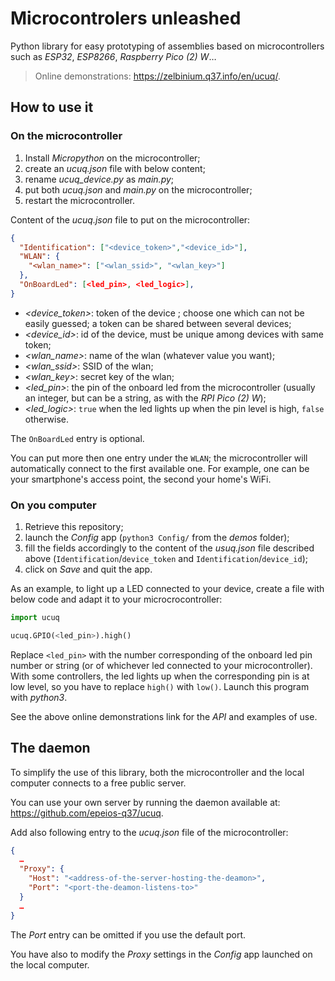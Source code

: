 # Microcontrolers unleashed

Python library for easy prototyping of assemblies based on microcontrollers such as *ESP32*, *ESP8266*, *Raspberry Pico (2) W*…

> Online demonstrations: <https://zelbinium.q37.info/en/ucuq/>.

## How to use it

### On the microcontroller

1. Install *Micropython* on the microcontroller;
2. create an *ucuq.json* file with below content;
3. rename *ucuq_device.py* as *main.py*;
4. put both *ucuq.json* and *main.py* on the microcontroller;
5. restart the microcontroller.

Content of the *ucuq.json* file to put on the microcontroller:

```json
{
  "Identification": ["<device_token>","<device_id>"],
  "WLAN": {
    "<wlan_name>": ["<wlan_ssid>", "<wlan_key>"]
  },
  "OnBoardLed": [<led_pin>, <led_logic>],
}
```

- *&lt;device_token>*: token of the device ; choose one which can not be easily guessed; a token can be shared between several devices;
- *&lt;device_id>*: id of the device, must be unique among devices with same token;
- *&lt;wlan_name>*: name of the wlan (whatever value you want);
- *&lt;wlan_ssid>*: SSID of the wlan;
- *&lt;wlan_key>*: secret key of the wlan;
- *&lt;led_pin>*: the pin of the onboard led from the microcontroller (usually an integer, but can be a string, as with the *RPI Pico (2) W*);
- *&lt;led_logic>*: `true` when the led lights up when the pin level is high, `false` otherwise.

The `OnBoardLed` entry is optional.

You can put more then one entry under the `WLAN`; the microcontroller will automatically connect to the first available one. For example, one can be your smartphone's access point, the second your home's WiFi.

### On you computer

1. Retrieve this repository;
2. launch the *Config* app (`python3 Config/` from the *demos* folder);
3. fill the fields accordingly to the content of the *usuq.json* file described above (`Identification`/`device_token` and `Identification`/`device_id`);
4. click on *Save* and quit the app.

As an example, to light up a LED connected to your device, create a file with below code and adapt it to your microcrocontroller:

```python
import ucuq

ucuq.GPIO(<led_pin>).high()
```

Replace `<led_pin>` with the number corresponding of the onboard led pin number or string (or of whichever led connected to your microcontroller). With some controllers, the led lights up when the corresponding pin is at low level, so you have to replace `high()` with `low()`. Launch this program with *python3*.

See the above online demonstrations link for the *API* and examples of use.

## The daemon

To simplify the use of this library, both the microcontroller and the local computer connects to a free public server.

You can use your own server by running the daemon available at: <https://github.com/epeios-q37/ucuq>.

Add also following entry to the *ucuq.json* file of the microcontroller:

```json
{
  …
  "Proxy": {
    "Host": "<address-of-the-server-hosting-the-deamon>",
    "Port": "<port-the-deamon-listens-to>"
  }
  …
}
```

The *Port* entry can be omitted if you use the default port.

You have also to modify the *Proxy* settings in the *Config* app launched on the local computer.
